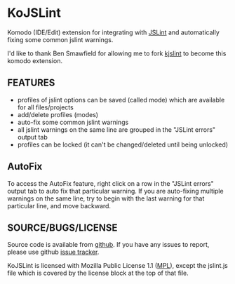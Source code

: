 KoJSLint
========
Komodo (IDE/Edit) extension for integrating with [JSLint] and automatically fixing some common jslint warnings.

I'd like to thank Ben Smawfield for allowing me to fork [kjslint] to become this komodo extension.

  [JSLint]: http://www.jslint.com/
  [kjslint]: http://github.com/theSmaw/kJSLint

FEATURES
--------
- profiles of jslint options can be saved (called mode) which are available for all files/projects
- add/delete profiles (modes)
- auto-fix some common jslint warnings
- all jslint warnings on the same line are grouped in the "JSLint errors" output tab
- profiles can be locked (it can't be changed/deleted until being unlocked)

AutoFix
-------
To access the AutoFix feature, right click on a row in the "JSLint errors" output tab to auto fix that particular warning. If you are auto-fixing multiple warnings on the same line, try to begin with the last warning for that particular line, and move backward.

SOURCE/BUGS/LICENSE
------------------
Source code is available from [github]. If you have any issues to report, please use github [issue tracker].

KoJSLint is licensed with Mozilla Public License 1.1 ([MPL]), except the jslint.js file which is covered by the license block at the top of that file.

  [github]: http://github.com/liucougar/kojslint
  [issue tracker]: http://github.com/liucougar/kojslint/issues
  [MPL]: http://www.opensource.org/licenses/mozilla1.1.php